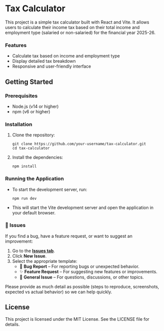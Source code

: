 # Tax Calculator

This project is a simple tax calculator built with React and Vite. It allows users to calculate their income tax based on their total income and employment type (salaried or non-salaried) for the financial year 2025-26.

### Features

- Calculate tax based on income and employment type
- Display detailed tax breakdown
- Responsive and user-friendly interface

## Getting Started

### Prerequisites

- Node.js (v14 or higher)
- npm (v6 or higher)

### Installation

1. Clone the repository:
   ``` 
   git clone https://github.com/your-username/tax-calculator.git
   cd tax-calculator
   ````

2. Install the dependencies:
   ```
   npm install
   ```

### Running the Application

- To start the development server, run:
   ```
   npm run dev
   ```

- This will start the Vite development server and open the application in your default browser.

### 🐞 Issues

If you find a bug, have a feature request, or want to suggest an improvement:  

1. Go to the **[Issues tab](https://github.com/rghvgrv/tax-calculator/issues)**.  
2. Click **New Issue**.  
3. Select the appropriate template:  
   - 🐛 **Bug Report** – For reporting bugs or unexpected behavior.  
   - ✨ **Feature Request** – For suggesting new features or improvements.  
   - 📝 **General Issue** – For questions, discussions, or other topics.  

Please provide as much detail as possible (steps to reproduce, screenshots, expected vs actual behavior) so we can help quickly.


## License

This project is licensed under the MIT License. See the LICENSE file for details.
